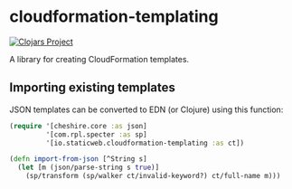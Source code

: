 # cloudformation-templating

[![Clojars Project](https://img.shields.io/clojars/v/io.staticweb/cloudformation-templating.svg)](https://clojars.org/io.staticweb/cloudformation-templating)

A library for creating CloudFormation templates.

## Importing existing templates

JSON templates can be converted to EDN (or Clojure) using this function:

```clojure
(require '[cheshire.core :as json]
         '[com.rpl.specter :as sp]
         '[io.staticweb.cloudformation-templating :as ct])

(defn import-from-json [^String s]
  (let [m (json/parse-string s true)]
    (sp/transform (sp/walker ct/invalid-keyword?) ct/full-name m)))
```
